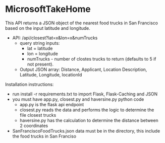 # MicrosoftTakeHome
This API returns a JSON object of the nearest food trucks in San Francisco based on the input latitude and longitude. 

- API: /api/closest?lat=x&lon=x&numTrucks  
  - query string inputs: 
    - lat = latitude
    - lon = longitude
    - numTrucks - number of clostes trucks to return (defaults to 5 if not present).
  - Output JSON array: Distance, Applicant, Location Description, Latitude, Longitude, locationId 

Installation instructions:
- run install -r requirements.txt to import Flask, Flask-Caching and JSON
- you must have app.py, closest.py and haversine.py python code
  - app.py is the flask api endpoint
  - closest.py reads the data and performs the logic to determine the file closest trucks
  - haversine.py has the calculation to determine the distance between 2 coordinates
- SanFranciscoFoodTrucks.json data must be in the directory, this include the food trucks in San Franciso
